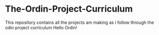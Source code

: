 # The-Ordin-Project-Curriculum
This repository contains all the projects am making as i follow through the odin project curriculum
Hello Ordin!